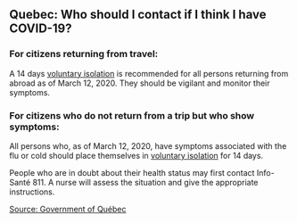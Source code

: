 ## Quebec: Who should I contact if I think I have COVID-19?

### For citizens returning from travel:

A 14 days [voluntary isolation](https://www.canada.ca/en/public-health/services/diseases/2019-novel-coronavirus-infection/health-professionals/interim-guidance-cases-contacts.html#si) is recommended for all persons returning from abroad as of March 12, 2020. They should be vigilant and monitor their symptoms.

### For citizens who do not return from a trip but who show symptoms:

All persons who, as of March 12, 2020, have symptoms associated with the flu or cold should place themselves in [voluntary isolation](https://www.canada.ca/en/public-health/services/diseases/2019-novel-coronavirus-infection/health-professionals/interim-guidance-cases-contacts.html#si) for 14 days.

People who are in doubt about their health status may first contact Info-Santé 811. A nurse will assess the situation and give the appropriate instructions.

[Source: Government of Québec](https://www.quebec.ca/en/health/health-issues/a-z/2019-coronavirus/)
